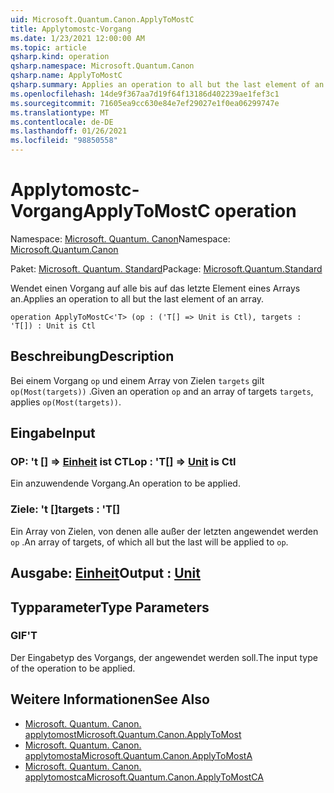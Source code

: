 ```yaml
---
uid: Microsoft.Quantum.Canon.ApplyToMostC
title: Applytomostc-Vorgang
ms.date: 1/23/2021 12:00:00 AM
ms.topic: article
qsharp.kind: operation
qsharp.namespace: Microsoft.Quantum.Canon
qsharp.name: ApplyToMostC
qsharp.summary: Applies an operation to all but the last element of an array.
ms.openlocfilehash: 14de9f367aa7d19f64f13186d402239ae1fef3c1
ms.sourcegitcommit: 71605ea9cc630e84e7ef29027e1f0ea06299747e
ms.translationtype: MT
ms.contentlocale: de-DE
ms.lasthandoff: 01/26/2021
ms.locfileid: "98850558"
---
```

# <a name="applytomostc-operation"></a><span data-ttu-id="523d8-102">Applytomostc-Vorgang</span><span class="sxs-lookup"><span data-stu-id="523d8-102">ApplyToMostC operation</span></span>

<span data-ttu-id="523d8-103">Namespace: [Microsoft. Quantum. Canon](xref:Microsoft.Quantum.Canon)</span><span class="sxs-lookup"><span data-stu-id="523d8-103">Namespace: [Microsoft.Quantum.Canon](xref:Microsoft.Quantum.Canon)</span></span>

<span data-ttu-id="523d8-104">Paket: [Microsoft. Quantum. Standard](https://nuget.org/packages/Microsoft.Quantum.Standard)</span><span class="sxs-lookup"><span data-stu-id="523d8-104">Package: [Microsoft.Quantum.Standard](https://nuget.org/packages/Microsoft.Quantum.Standard)</span></span>


<span data-ttu-id="523d8-105">Wendet einen Vorgang auf alle bis auf das letzte Element eines Arrays an.</span><span class="sxs-lookup"><span data-stu-id="523d8-105">Applies an operation to all but the last element of an array.</span></span>

```qsharp
operation ApplyToMostC<'T> (op : ('T[] => Unit is Ctl), targets : 'T[]) : Unit is Ctl
```


## <a name="description"></a><span data-ttu-id="523d8-106">Beschreibung</span><span class="sxs-lookup"><span data-stu-id="523d8-106">Description</span></span>

<span data-ttu-id="523d8-107">Bei einem Vorgang `op` und einem Array von Zielen `targets` gilt `op(Most(targets))` .</span><span class="sxs-lookup"><span data-stu-id="523d8-107">Given an operation `op` and an array of targets `targets`, applies `op(Most(targets))`.</span></span>

## <a name="input"></a><span data-ttu-id="523d8-108">Eingabe</span><span class="sxs-lookup"><span data-stu-id="523d8-108">Input</span></span>

### <a name="op--t--unit--is-ctl"></a><span data-ttu-id="523d8-109">OP: 't [] => [Einheit](xref:microsoft.quantum.lang-ref.unit)  ist CTL</span><span class="sxs-lookup"><span data-stu-id="523d8-109">op : 'T[] => [Unit](xref:microsoft.quantum.lang-ref.unit)  is Ctl</span></span>

<span data-ttu-id="523d8-110">Ein anzuwendende Vorgang.</span><span class="sxs-lookup"><span data-stu-id="523d8-110">An operation to be applied.</span></span>


### <a name="targets--t"></a><span data-ttu-id="523d8-111">Ziele: 't []</span><span class="sxs-lookup"><span data-stu-id="523d8-111">targets : 'T[]</span></span>

<span data-ttu-id="523d8-112">Ein Array von Zielen, von denen alle außer der letzten angewendet werden `op` .</span><span class="sxs-lookup"><span data-stu-id="523d8-112">An array of targets, of which all but the last will be applied to `op`.</span></span>



## <a name="output--unit"></a><span data-ttu-id="523d8-113">Ausgabe: [Einheit](xref:microsoft.quantum.lang-ref.unit)</span><span class="sxs-lookup"><span data-stu-id="523d8-113">Output : [Unit](xref:microsoft.quantum.lang-ref.unit)</span></span>



## <a name="type-parameters"></a><span data-ttu-id="523d8-114">Typparameter</span><span class="sxs-lookup"><span data-stu-id="523d8-114">Type Parameters</span></span>

### <a name="t"></a><span data-ttu-id="523d8-115">GIF</span><span class="sxs-lookup"><span data-stu-id="523d8-115">'T</span></span>

<span data-ttu-id="523d8-116">Der Eingabetyp des Vorgangs, der angewendet werden soll.</span><span class="sxs-lookup"><span data-stu-id="523d8-116">The input type of the operation to be applied.</span></span>

## <a name="see-also"></a><span data-ttu-id="523d8-117">Weitere Informationen</span><span class="sxs-lookup"><span data-stu-id="523d8-117">See Also</span></span>

- [<span data-ttu-id="523d8-118">Microsoft. Quantum. Canon. applytomost</span><span class="sxs-lookup"><span data-stu-id="523d8-118">Microsoft.Quantum.Canon.ApplyToMost</span></span>](xref:Microsoft.Quantum.Canon.ApplyToMost)
- [<span data-ttu-id="523d8-119">Microsoft. Quantum. Canon. applytomosta</span><span class="sxs-lookup"><span data-stu-id="523d8-119">Microsoft.Quantum.Canon.ApplyToMostA</span></span>](xref:Microsoft.Quantum.Canon.ApplyToMostA)
- [<span data-ttu-id="523d8-120">Microsoft. Quantum. Canon. applytomostca</span><span class="sxs-lookup"><span data-stu-id="523d8-120">Microsoft.Quantum.Canon.ApplyToMostCA</span></span>](xref:Microsoft.Quantum.Canon.ApplyToMostCA)